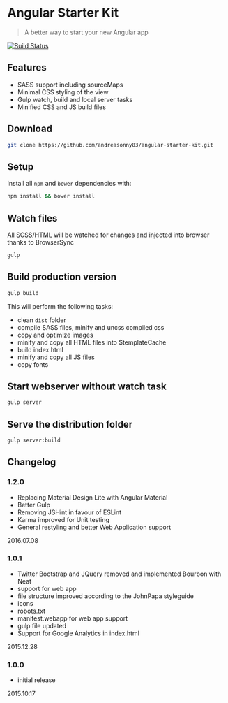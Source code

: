 # Angular Starter Kit

> A better way to start your new Angular app

[![Build Status](https://travis-ci.org/andreasonny83/angular-starter-kit.svg?branch=master)](https://travis-ci.org/andreasonny83/angular-starter-kit)

## Features

*   SASS support including sourceMaps
*   Minimal CSS styling of the view
*   Gulp watch, build and local server tasks
*   Minified CSS and JS build files

## Download

```sh
git clone https://github.com/andreasonny83/angular-starter-kit.git
```

## Setup

Install all `npm` and `bower` dependencies with:

```sh
npm install && bower install
```

## Watch files

All SCSS/HTML will be watched for changes and injected into browser thanks
to BrowserSync

```sh
gulp
```

## Build production version

```sh
gulp build
```

This will perform the following tasks:

*   clean `dist` folder
*   compile SASS files, minify and uncss compiled css
*   copy and optimize images
*   minify and copy all HTML files into $templateCache
*   build index.html
*   minify and copy all JS files
*   copy fonts

## Start webserver without watch task

```bash
gulp server
```

## Serve the distribution folder

```bash
gulp server:build
```

## Changelog

### 1.2.0

*   Replacing Material Design Lite with Angular Material
*   Better Gulp
*   Removing JSHint in favour of ESLint
*   Karma improved for Unit testing
*   General restyling and better Web Application support

2016.07.08

### 1.0.1

*   Twitter Bootstrap and JQuery removed and implemented Bourbon with Neat
*   support for web app
*   file structure improved according to the JohnPapa styleguide
*   icons
*   robots.txt
*   manifest.webapp for web app support
*   gulp file updated
*   Support for Google Analytics in index.html

2015.12.28

### 1.0.0

*   initial release

2015.10.17
